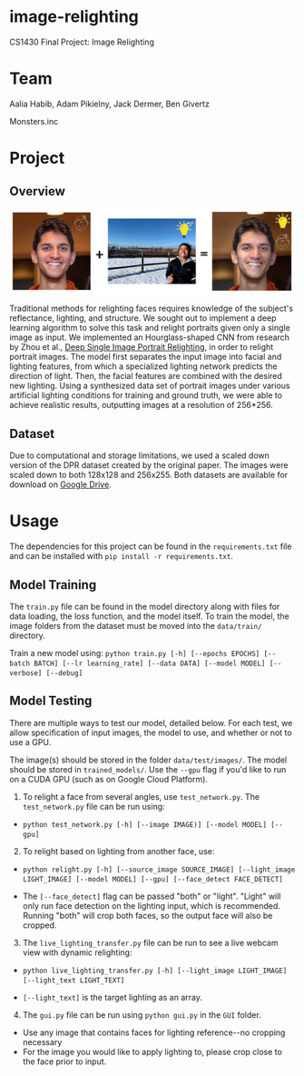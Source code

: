 # image-relighting

CS1430 Final Project: Image Relighting

# Team
Aalia Habib, Adam Pikielny, Jack Dermer, Ben Givertz

Monsters.inc

# Project

## Overview
![alt text](https://github.com/APikielny/image-relighting/blob/master/README/adamaaliamix%20crop.png)


Traditional methods for relighting faces requires knowledge of the subject's reflectance, lighting, and structure. We sought out to implement a deep learning algorithm to solve this task and relight portraits given only a single image as input. We implemented an Hourglass-shaped CNN from research by Zhou et al., [Deep Single Image Portrait Relighting](https://zhhoper.github.io/dpr.html), in order to relight portrait images. The model first separates the input image into facial and lighting features, from which a specialized lighting network predicts the direction of light. Then, the facial features are combined with the desired new lighting. Using a synthesized data set of portrait images under various artificial lighting conditions for training and ground truth, we were able to achieve realistic results, outputting images at a resolution of 256*256.

## Dataset
Due to computational and storage limitations, we used a scaled down version of the
DPR dataset created by the original paper. The images were scaled down to both
128x128 and 256x255. Both datasets are available for download on [Google Drive](https://drive.google.com/open?id=1v-8FebXQPk5YqlWYYDe7frwy9OkJ24yq).

# Usage
The dependencies for this project can be found in the `requirements.txt` file and
can be installed with `pip install -r requirements.txt`.

## Model Training
The `train.py` file can be found in the model directory along with files for data loading,
the loss function, and the model itself. To train the model, the image folders from the dataset must be moved into the `data/train/` directory.

Train a new model using: `python train.py [-h] [--epochs EPOCHS] [--batch BATCH] [--lr learning_rate] [--data DATA] [--model MODEL] [--verbose] [--debug]`

## Model Testing
There are multiple ways to test our model, detailed below. For each test, we allow specification of input images, the model to use, and whether or not to use a GPU.

The image(s) should be stored in the folder `data/test/images/`. The model should be stored in `trained_models/`. Use the `--gpu` flag if you'd like to run on a CUDA GPU (such as on Google Cloud Platform). 

1. To relight a face from several angles, use `test_network.py`. The `test_network.py` file can be run using: 
- `python test_network.py [-h] [--image IMAGE)] [--model MODEL] [--gpu]`

2. To relight based on lighting from another face, use:
- `python relight.py [-h] [--source_image SOURCE_IMAGE] [--light_image LIGHT_IMAGE] [--model MODEL] [--gpu] [--face_detect FACE_DETECT]`

- The `[--face_detect]` flag can be passed "both" or "light". "Light" will only run face detection on the lighting input, which is recommended. Running "both" will crop both faces, so the output face will also be cropped.

3. The `live_lighting_transfer.py` file can be run to see a live webcam view with dynamic relighting:

- `python live_lighting_transfer.py [-h] [--light_image LIGHT_IMAGE] [--light_text LIGHT_TEXT]`

- `[--light_text]` is the target lighting as an array. 

4. The `gui.py` file can be run using `python gui.py` in the `GUI` folder.

- Use any image that contains faces for lighting reference--no cropping necessary
- For the image you would like to apply lighting to, please crop close to the face prior to input.

